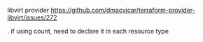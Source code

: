 libvirt provider
https://github.com/dmacvicar/terraform-provider-libvirt/issues/272

. if using count, need to declare it in each resource type
